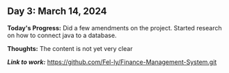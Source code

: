## Day 3: March 14, 2024

**Today's Progress:** Did a few amendments on the project. Started research on how to connect java to a database.

**Thoughts:** The content is not yet very clear

___Link to work:___ https://github.com/Fel-ly/Finance-Management-System.git
